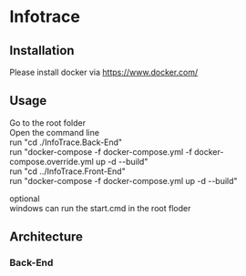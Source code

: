 # Infotrace

## Installation

Please install docker via https://www.docker.com/

## Usage

Go to the root folder<br />
Open the command line<br />
run "cd ./InfoTrace.Back-End"<br />
run "docker-compose -f docker-compose.yml -f docker-compose.override.yml up -d --build"<br />
run "cd ../InfoTrace.Front-End"<br />
run "docker-compose -f docker-compose.yml up -d --build"<br />

optional<br />
windows can run the start.cmd in the root floder<br />

## Architecture

### Back-End
